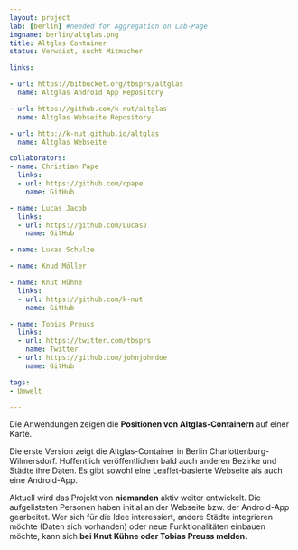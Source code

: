 ```yaml
---
layout: project
lab: [berlin] #needed for Aggregation on Lab-Page
imgname: berlin/altglas.png
title: Altglas Container
status: Verwaist, sucht Mitmacher

links:

- url: https://bitbucket.org/tbsprs/altglas
  name: Altglas Android App Repository

- url: https://github.com/k-nut/altglas
  name: Altglas Webseite Repository

- url: http://k-nut.github.io/altglas
  name: Altglas Webseite

collaborators:
- name: Christian Pape
  links:
  - url: https://github.com/cpape
    name: GitHub

- name: Lucas Jacob
  links:
  - url: https://github.com/LucasJ
    name: GitHub

- name: Lukas Schulze

- name: Knud Möller

- name: Knut Hühne
  links:
  - url: https://github.com/k-nut
    name: GitHub

- name: Tobias Preuss
  links:
  - url: https://twitter.com/tbsprs
    name: Twitter
  - url: https://github.com/johnjohndoe
    name: GitHub

tags:
- Umwelt

---
```


Die Anwendungen zeigen die <b>Positionen von Altglas-Containern</b> auf einer Karte.<br />

Die erste Version zeigt die Altglas-Container in Berlin Charlottenburg-Wilmersdorf. Hoffentlich veröffentlichen bald auch anderen Bezirke und Städte ihre Daten. Es gibt sowohl eine Leaflet-basierte Webseite als auch eine Android-App.
<br />

Aktuell wird das Projekt von <b>niemanden</b> aktiv weiter entwickelt. Die aufgelisteten Personen haben initial an der Webseite bzw. der Android-App gearbeitet. Wer sich für die Idee interessiert, andere Städte integrieren möchte (Daten sich vorhanden) oder neue Funktionalitäten einbauen möchte, kann sich <b>bei Knut Kühne oder Tobias Preuss melden</b>.
